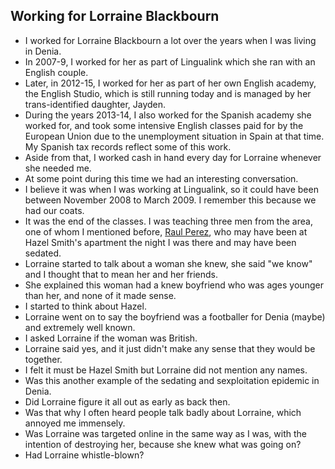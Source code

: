 ## Working for Lorraine Blackbourn

- I worked for Lorraine Blackbourn a lot over the years when I was living in Denia.
- In 2007-9, I worked for her as part of Lingualink which she ran with an English couple.
- Later, in 2012-15, I worked for her as part of her own English academy, the English Studio, which is still running today and is managed by her trans-identified daughter, Jayden.
- During the years 2013-14, I also worked for the Spanish academy she worked for, and took some intensive English classes paid for by the European Union due to the unemployment situation in Spain at that time. My Spanish tax records reflect some of this work.
- Aside from that, I worked cash in hand every day for Lorraine whenever she needed me.
- At some point during this time we had an interesting conversation.
- I believe it was when I was working at Lingualink, so it could have been between November 2008 to March 2009. I remember this because we had our coats.
- It was the end of the classes. I was teaching three men from the area, one of whom I mentioned before, [Raul Perez](2007.md#hazel-smith), who may have been at Hazel Smith's apartment the night I was there and may have been sedated.
- Lorraine started to talk about a woman she knew, she said "we know" and I thought that to mean her and her friends.
- She explained this woman had a knew boyfriend who was ages younger than her, and none of it made sense.
- I started to think about Hazel.
- Lorraine went on to say the boyfriend was a footballer for Denia (maybe) and extremely well known.
- I asked Lorraine if the woman was British.
- Lorraine said yes, and it just didn't make any sense that they would be together.
- I felt it must be Hazel Smith but Lorraine did not mention any names.
- Was this another example of the sedating and sexploitation epidemic in Denia.
- Did Lorraine figure it all out as early as back then.
- Was that why I often heard people talk badly about Lorraine, which annoyed me immensely.
- Was Lorraine was targeted online in the same way as I was, with the intention of destroying her, because she knew what was going on?
- Had Lorraine whistle-blown?